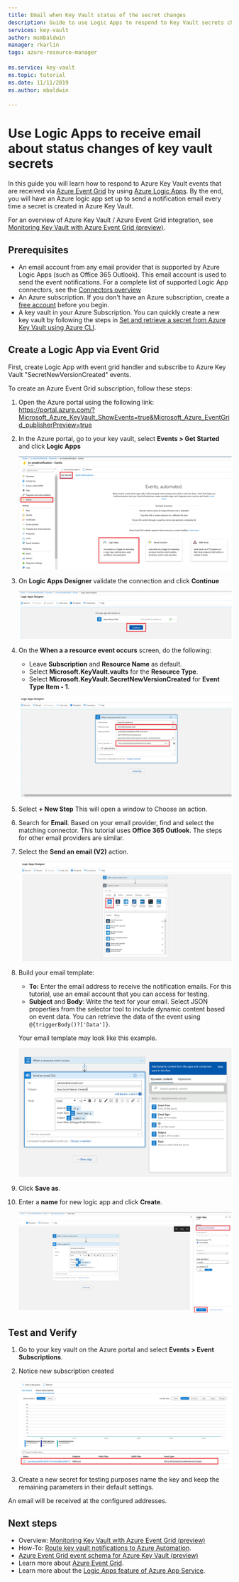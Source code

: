 ```yaml
---
title: Email when Key Vault status of the secret changes
description: Guide to use Logic Apps to respond to Key Vault secrets changes
services: key-vault
author: msmbaldwin
manager: rkarlin
tags: azure-resource-manager

ms.service: key-vault
ms.topic: tutorial
ms.date: 11/11/2019
ms.author: mbaldwin

---
```

# Use Logic Apps to receive email about status changes of key vault secrets

In this guide you will learn how to respond to Azure Key Vault events that are received via [Azure Event Grid](../event-grid/index.yml) by using [Azure Logic Apps](../logic-apps/index.yml). By the end, you will have an Azure logic app set up to send a notification email every time a secret is created in Azure Key Vault.

For an overview of Azure Key Vault / Azure Event Grid integration, see [Monitoring Key Vault with Azure Event Grid (preview)](event-grid-overview.md).

## Prerequisites

- An email account from any email provider that is supported by Azure Logic Apps (such as Office 365 Outlook). This email account is used to send the event notifications. For a complete list of supported Logic App connectors, see the [Connectors overview](/connectors)
- An Azure subscription. If you don't have an Azure subscription, create a [free account](https://azure.microsoft.com/free/?WT.mc_id=A261C142F) before you begin.
- A key vault in your Azure Subscription. You can quickly create a new key vault by following the steps in [Set and retrieve a secret from Azure Key Vault using Azure CLI](quick-create-cli.md).

## Create a Logic App via Event Grid

First, create Logic App with event grid handler and subscribe to Azure Key Vault "SecretNewVersionCreated" events.

To create an Azure Event Grid subscription, follow these steps:

1. Open the Azure portal using the following link: https://portal.azure.com/?Microsoft_Azure_KeyVault_ShowEvents=true&Microsoft_Azure_EventGrid_publisherPreview=true 
1. In the Azure portal, go to your key vault, select **Events > Get Started** and click **Logic Apps**

    
    ![Key Vault - events page](./media/kvsubs.png)

1. On **Logic Apps Designer** validate the connection and click **Continue** 
 
    ![Logic App Designer - connection](./media/logicappdesigner1.png)

1. On the **When a a resource event occurs** screen, do the following:
    - Leave **Subscription** and **Resource Name** as default.
    - Select **Microsoft.KeyVault.vaults** for the **Resource Type**.
    - Select **Microsoft.KeyVault.SecretNewVersionCreated** for **Event Type Item - 1**.

    ![Logic App Designer - event handler](./media/logicappdesigner2.png)

1. Select **+ New Step** This will open a window to Choose an action.
1. Search for **Email**. Based on your email provider, find and select the matching connector. This tutorial uses **Office 365 Outlook**. The steps for other email providers are similar.
1. Select the **Send an email (V2)** action.

   ![Logic App Designer - add email](./media/logicappdesigner3.png)

1. Build your email template:
    - **To:** Enter the email address to receive the notification emails. For this tutorial, use an email account that you can access for testing.
    - **Subject** and **Body**: Write the text for your email. Select JSON properties from the selector tool to include dynamic content based on event data. You can retrieve the data of the event using `@{triggerBody()?['Data']}`.

    Your email template may look like this example.

    ![Logic App Designer - add email](./media/logicappdesigner4.png)

8. Click **Save as**.
9. Enter a **name** for new logic app and click **Create**.
    
    ![Logic App Designer - add email](./media/logicappdesigner5.png)

## Test and Verify

1.  Go to your key vault on the Azure portal and select **Events > Event Subscriptions**.
1.  Notice new subscription created
    
    ![Logic App Designer - add email](./media/kvnewsubs.png)

1.  Create a new secret for testing purposes name the key and keep the remaining parameters in their default settings.

An email will be received at the configured addresses.

## Next steps

- Overview: [Monitoring Key Vault with Azure Event Grid (preview)](event-grid-overview.md)
- How-To: [Route key vault notifications to Azure Automation](event-grid-tutorial.md).
- [Azure Event Grid event schema for Azure Key Vault (preview)](../event-grid/event-schema-key-vault.md)
- Learn more about [Azure Event Grid](../event-grid/index.yml).
- Learn more about the [Logic Apps feature of Azure App Service](../logic-apps/index.yml).